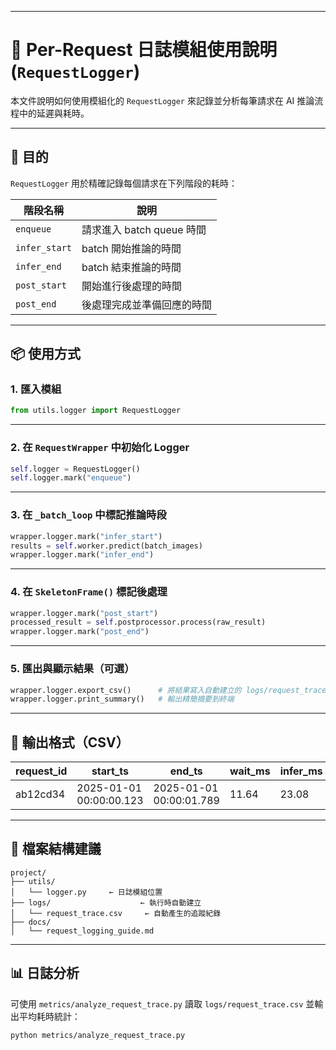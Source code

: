 

---

# 🧾 Per-Request 日誌模組使用說明 (`RequestLogger`)

本文件說明如何使用模組化的 `RequestLogger` 來記錄並分析每筆請求在 AI 推論流程中的延遲與耗時。

---

## 🎯 目的

`RequestLogger` 用於精確記錄每個請求在下列階段的耗時：

| 階段名稱          | 說明                  |
| ------------- | ------------------- |
| `enqueue`     | 請求進入 batch queue 時間 |
| `infer_start` | batch 開始推論的時間       |
| `infer_end`   | batch 結束推論的時間       |
| `post_start`  | 開始進行後處理的時間          |
| `post_end`    | 後處理完成並準備回應的時間       |

---

## 📦 使用方式

### 1. 匯入模組

```python
from utils.logger import RequestLogger
```

---

### 2. 在 `RequestWrapper` 中初始化 Logger

```python
self.logger = RequestLogger()
self.logger.mark("enqueue")
```

---

### 3. 在 `_batch_loop` 中標記推論時段

```python
wrapper.logger.mark("infer_start")
results = self.worker.predict(batch_images)
wrapper.logger.mark("infer_end")
```

---

### 4. 在 `SkeletonFrame()` 標記後處理

```python
wrapper.logger.mark("post_start")
processed_result = self.postprocessor.process(raw_result)
wrapper.logger.mark("post_end")
```

---

### 5. 匯出與顯示結果（可選）

```python
wrapper.logger.export_csv()      # 將結果寫入自動建立的 logs/request_trace.csv
wrapper.logger.print_summary()   # 輸出精簡摘要到終端
```

---

## 🧪 輸出格式（CSV）

| request\_id | start\_ts | end\_ts | wait\_ms | infer\_ms | postprocess\_ms | total\_cycle\_ms |
| ----------- | --------- | ------- | -------- | --------- | --------------- | ---------------- |
| ab12cd34    | 2025-01-01 00:00:00.123 | 2025-01-01 00:00:01.789 | 11.64 | 23.08 | 9.94 | 39.78 |

---

## 📁 檔案結構建議

```
project/
├── utils/
│   └── logger.py     ← 日誌模組位置
├── logs/                    ← 執行時自動建立
│   └── request_trace.csv     ← 自動產生的追蹤紀錄
├── docs/
│   └── request_logging_guide.md
```

---

## 📊 日誌分析

可使用 `metrics/analyze_request_trace.py` 讀取 `logs/request_trace.csv` 並輸出平均耗時統計：

```bash
python metrics/analyze_request_trace.py
```
